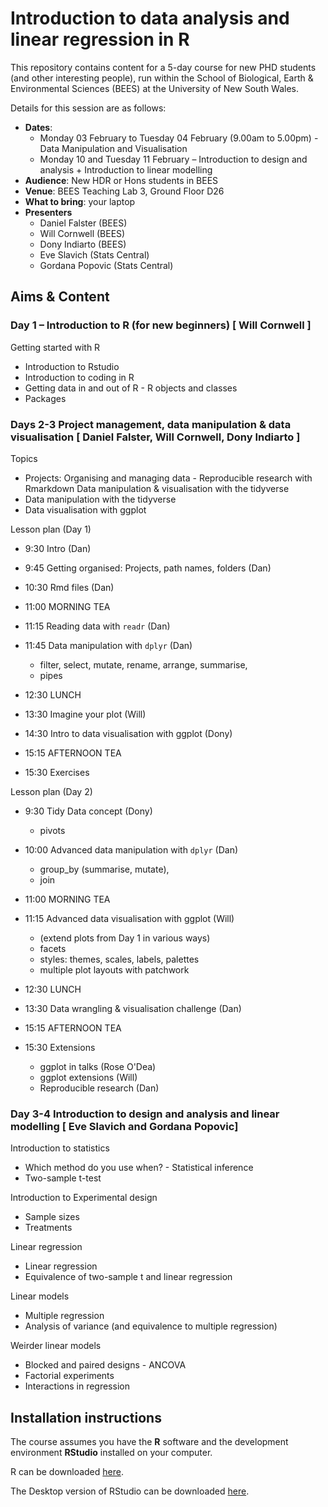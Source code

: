 # Introduction to data analysis and linear regression in R

This repository contains content for a 5-day course for new PHD students (and other interesting people), run within the School of Biological, Earth & Environmental Sciences (BEES) at the University of New South Wales. 

Details for this session are as follows:

- **Dates**: 
  - Monday 03 February to Tuesday 04 February (9.00am to 5.00pm) - Data Manipulation and Visualisation
  - Monday 10 and Tuesday 11 February – Introduction to design and analysis + Introduction to linear modelling
- **Audience**: New HDR or Hons students in BEES
- **Venue**: BEES Teaching Lab 3, Ground Floor D26
- **What to bring**: your laptop
- **Presenters**
	- Daniel Falster (BEES)
	- Will Cornwell (BEES)
	- Dony Indiarto (BEES)
	- Eve Slavich (Stats Central)
	- Gordana Popovic (Stats Central)

## Aims & Content

### Day 1 – Introduction to R (for new beginners) [ Will Cornwell ]

Getting started with R

- Introduction to Rstudio
- Introduction to coding in R
- Getting data in and out of R - R objects and classes
- Packages

### Days 2-3 Project management, data manipulation & data visualisation [ Daniel Falster, Will Cornwell, Dony Indiarto ]

Topics

- Projects: Organising and managing data - Reproducible research with Rmarkdown
Data manipulation & visualisation with the tidyverse
- Data manipulation with the tidyverse 
- Data visualisation with ggplot

Lesson plan (Day 1)

- 9:30 Intro (Dan)
- 9:45 Getting organised: Projects, path names, folders (Dan)
- 10:30 Rmd files (Dan)

- 11:00 MORNING TEA

- 11:15 Reading data with `readr` (Dan)

- 11:45 Data manipulation with `dplyr` (Dan)
	- filter, select, mutate, rename, arrange, summarise, 
	- pipes 

- 12:30 LUNCH

- 13:30 Imagine your plot (Will)
- 14:30 Intro to data visualisation with ggplot (Dony)

- 15:15 AFTERNOON TEA

- 15:30 Exercises

Lesson plan (Day 2)

- 9:30 Tidy Data concept (Dony)
	- pivots

- 10:00 Advanced data manipulation with `dplyr`  (Dan)
	- group_by (summarise, mutate), 
	- join

- 11:00 MORNING TEA

- 11:15 Advanced data visualisation with ggplot (Will)
	- (extend plots from Day 1 in various ways)
	- facets
	- styles: themes, scales, labels, palettes  
	- multiple plot layouts with patchwork
	
- 12:30 LUNCH

- 13:30 Data wrangling & visualisation challenge (Dan)
- 15:15 AFTERNOON TEA
- 15:30 Extensions
	- ggplot in talks (Rose O'Dea)
	- ggplot extensions (Will)
	- Reproducible research (Dan)

### Day 3-4 Introduction to design and analysis and  linear modelling [ Eve Slavich and Gordana Popovic]

Introduction to statistics

- Which method do you use when? - Statistical inference
- Two-sample t-test

Introduction to Experimental design

- Sample sizes
- Treatments

Linear regression

- Linear regression
- Equivalence of two-sample t and linear regression

Linear models

- Multiple regression
- Analysis of variance (and equivalence to multiple regression)

Weirder linear models

- Blocked and paired designs - ANCOVA
- Factorial experiments
- Interactions in regression


## Installation instructions

The course assumes you have the **R** software and the development environment **RStudio** installed on your computer.

R can be downloaded [here](https://cran.r-project.org/).

The Desktop version of RStudio can be downloaded [here](https://www.rstudio.com/products/rstudio/download/#download).

